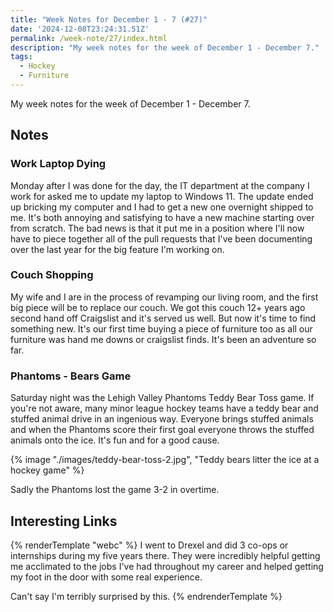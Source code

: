 ```yaml
---
title: "Week Notes for December 1 - 7 (#27)"
date: '2024-12-08T23:24:31.51Z'
permalink: /week-note/27/index.html
description: "My week notes for the week of December 1 - December 7."
tags:
  - Hockey
  - Furniture
---
```


My week notes for the week of December 1 - December 7.
<!-- excerpt -->

## Notes

### Work Laptop Dying

Monday after I was done for the day, the IT department at the company I work for asked me to update my laptop to Windows 11. The update ended up bricking my computer and I had to get a new one overnight shipped to me. It's both annoying and satisfying to have a new machine starting over from scratch. The bad news is that it put me in a position where I'll now have to piece together all of the pull requests that I've been documenting over the last year for the big feature I'm working on.

### Couch Shopping

My wife and I are in the process of revamping our living room, and the first big piece will be to replace our couch. We got this couch 12+ years ago second hand off Craigslist and it's served us well. But now it's time to find something new. It's our first time buying a piece of furniture too as all our furniture was hand me downs or craigslist finds. It's been an adventure so far.

### Phantoms - Bears Game

Saturday night was the Lehigh Valley Phantoms Teddy Bear Toss game. If you're not aware, many minor league hockey teams have a teddy bear and stuffed animal drive in an ingenious way. Everyone brings stuffed animals and when the Phantoms score their first goal everyone throws the stuffed animals onto the ice. It's fun and for a good cause.

{% image "./images/teddy-bear-toss-2.jpg", "Teddy bears litter the ice at a hockey game" %}

Sadly the Phantoms lost the game 3-2 in overtime.

## Interesting Links

{% renderTemplate "webc" %}
<shared-link title="From Classroom to Calling: How College Students Are Jumpstarting Their Careers" url="https://reasonstobecheerful.world/work-based-learning-drexel-university/" author="Olivia Sanchez">
I went to Drexel and did 3 co-ops or internships during my five years there. They were incredibly helpful getting me acclimated to the jobs I've had throughout my career and helped getting my foot in the door with some real experience.
</shared-link>

<shared-link title="Your Bluesky Posts Are Probably In A Bunch of Datasets Now" url="https://www.404media.co/bluesky-posts-machine-learning-ai-datasets-hugging-face/" author="Samantha Cole">
Can't say I'm terribly surprised by this.
</shared-link>
{% endrenderTemplate %}
